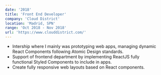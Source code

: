 ```yaml
---
date: '2018'
title: 'Front End Developer'
company: 'Cloud District'
location: 'Madrid, SPN'
range: 'Oct 2018 - Nov 2018'
url: 'https://www.clouddistrict.com/'
---
```


- Intership where I mainly was prototyping web apps, managing dynamic React Components following Atomic Design standards.
- Support of frontend department by implementing ReactJS fully functional Styled Components to include in apps.
- Create fully responsive web layouts based on React components.
